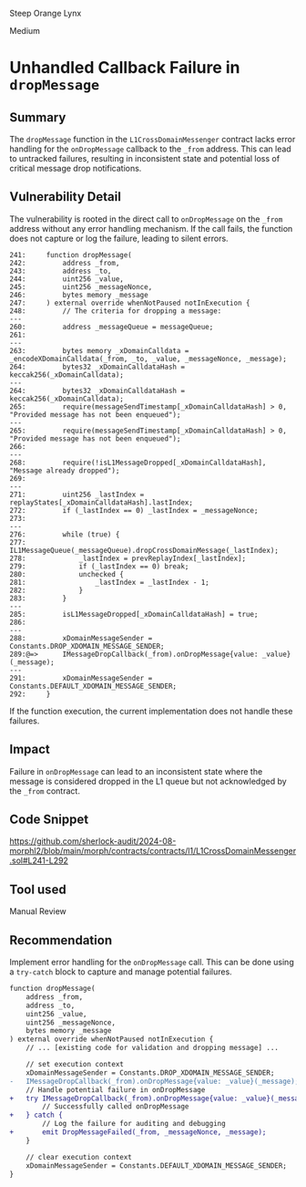 Steep Orange Lynx

Medium

# Unhandled Callback Failure in `dropMessage`

## Summary
The `dropMessage` function in the `L1CrossDomainMessenger` contract lacks error handling for the `onDropMessage` callback to the `_from` address. This can lead to untracked failures, resulting in inconsistent state and potential loss of critical message drop notifications.

## Vulnerability Detail
The vulnerability is rooted in the direct call to `onDropMessage` on the `_from` address without any error handling mechanism. If the call fails, the function does not capture or log the failure, leading to silent errors.
```solidity
241:     function dropMessage(
242:         address _from,
243:         address _to,
244:         uint256 _value,
245:         uint256 _messageNonce,
246:         bytes memory _message
247:     ) external override whenNotPaused notInExecution {
248:         // The criteria for dropping a message:
---
260:         address _messageQueue = messageQueue;
261: 
---
263:         bytes memory _xDomainCalldata = _encodeXDomainCalldata(_from, _to, _value, _messageNonce, _message);
264:         bytes32 _xDomainCalldataHash = keccak256(_xDomainCalldata);
---
264:         bytes32 _xDomainCalldataHash = keccak256(_xDomainCalldata);
265:         require(messageSendTimestamp[_xDomainCalldataHash] > 0, "Provided message has not been enqueued");
---
265:         require(messageSendTimestamp[_xDomainCalldataHash] > 0, "Provided message has not been enqueued");
266: 
---
268:         require(!isL1MessageDropped[_xDomainCalldataHash], "Message already dropped");
269: 
---
271:         uint256 _lastIndex = replayStates[_xDomainCalldataHash].lastIndex;
272:         if (_lastIndex == 0) _lastIndex = _messageNonce;
273: 
---
276:         while (true) {
277:             IL1MessageQueue(_messageQueue).dropCrossDomainMessage(_lastIndex);
278:             _lastIndex = prevReplayIndex[_lastIndex];
279:             if (_lastIndex == 0) break;
280:             unchecked {
281:                 _lastIndex = _lastIndex - 1;
282:             }
283:         }
---
285:         isL1MessageDropped[_xDomainCalldataHash] = true;
286: 
---
288:         xDomainMessageSender = Constants.DROP_XDOMAIN_MESSAGE_SENDER;
289:@=>      IMessageDropCallback(_from).onDropMessage{value: _value}(_message);
---
291:         xDomainMessageSender = Constants.DEFAULT_XDOMAIN_MESSAGE_SENDER;
292:     }
```
If the function execution, the current implementation does not handle these failures.

## Impact
Failure in `onDropMessage` can lead to an inconsistent state where the message is considered dropped in the L1 queue but not acknowledged by the `_from` contract.

## Code Snippet
https://github.com/sherlock-audit/2024-08-morphl2/blob/main/morph/contracts/contracts/l1/L1CrossDomainMessenger.sol#L241-L292

## Tool used

Manual Review

## Recommendation
Implement error handling for the `onDropMessage` call. This can be done using a `try-catch` block to capture and manage potential failures.
```diff
function dropMessage(
    address _from,
    address _to,
    uint256 _value,
    uint256 _messageNonce,
    bytes memory _message
) external override whenNotPaused notInExecution {
    // ... [existing code for validation and dropping message] ...

    // set execution context
    xDomainMessageSender = Constants.DROP_XDOMAIN_MESSAGE_SENDER;
-   IMessageDropCallback(_from).onDropMessage{value: _value}(_message);
    // Handle potential failure in onDropMessage
+   try IMessageDropCallback(_from).onDropMessage{value: _value}(_message) {
        // Successfully called onDropMessage
+   } catch {
        // Log the failure for auditing and debugging
+       emit DropMessageFailed(_from, _messageNonce, _message);
    }

    // clear execution context
    xDomainMessageSender = Constants.DEFAULT_XDOMAIN_MESSAGE_SENDER;
}
```